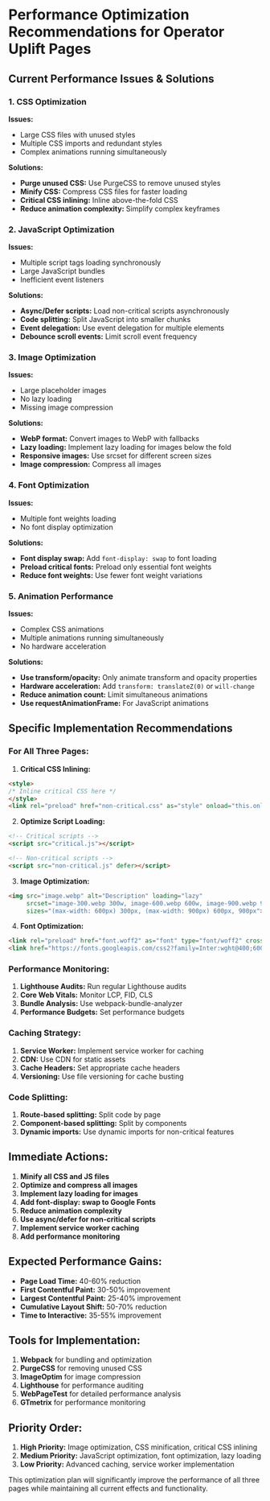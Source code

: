 # Performance Optimization Recommendations for Operator Uplift Pages

## Current Performance Issues & Solutions

### 1. **CSS Optimization**
**Issues:**
- Large CSS files with unused styles
- Multiple CSS imports and redundant styles
- Complex animations running simultaneously

**Solutions:**
- **Purge unused CSS:** Use PurgeCSS to remove unused styles
- **Minify CSS:** Compress CSS files for faster loading
- **Critical CSS inlining:** Inline above-the-fold CSS
- **Reduce animation complexity:** Simplify complex keyframes

### 2. **JavaScript Optimization**
**Issues:**
- Multiple script tags loading synchronously
- Large JavaScript bundles
- Inefficient event listeners

**Solutions:**
- **Async/Defer scripts:** Load non-critical scripts asynchronously
- **Code splitting:** Split JavaScript into smaller chunks
- **Event delegation:** Use event delegation for multiple elements
- **Debounce scroll events:** Limit scroll event frequency

### 3. **Image Optimization**
**Issues:**
- Large placeholder images
- No lazy loading
- Missing image compression

**Solutions:**
- **WebP format:** Convert images to WebP with fallbacks
- **Lazy loading:** Implement lazy loading for images below the fold
- **Responsive images:** Use srcset for different screen sizes
- **Image compression:** Compress all images

### 4. **Font Optimization**
**Issues:**
- Multiple font weights loading
- No font display optimization

**Solutions:**
- **Font display swap:** Add `font-display: swap` to font loading
- **Preload critical fonts:** Preload only essential font weights
- **Reduce font weights:** Use fewer font weight variations

### 5. **Animation Performance**
**Issues:**
- Complex CSS animations
- Multiple animations running simultaneously
- No hardware acceleration

**Solutions:**
- **Use transform/opacity:** Only animate transform and opacity properties
- **Hardware acceleration:** Add `transform: translateZ(0)` or `will-change`
- **Reduce animation count:** Limit simultaneous animations
- **Use requestAnimationFrame:** For JavaScript animations

## Specific Implementation Recommendations

### For All Three Pages:

1. **Critical CSS Inlining:**
```html
<style>
/* Inline critical CSS here */
</style>
<link rel="preload" href="non-critical.css" as="style" onload="this.onload=null;this.rel='stylesheet'">
```

2. **Optimize Script Loading:**
```html
<!-- Critical scripts -->
<script src="critical.js"></script>

<!-- Non-critical scripts -->
<script src="non-critical.js" defer></script>
```

3. **Image Optimization:**
```html
<img src="image.webp" alt="Description" loading="lazy" 
     srcset="image-300.webp 300w, image-600.webp 600w, image-900.webp 900w"
     sizes="(max-width: 600px) 300px, (max-width: 900px) 600px, 900px">
```

4. **Font Optimization:**
```html
<link rel="preload" href="font.woff2" as="font" type="font/woff2" crossorigin>
<link href="https://fonts.googleapis.com/css2?family=Inter:wght@400;600;700&display=swap" rel="stylesheet">
```

### Performance Monitoring:

1. **Lighthouse Audits:** Run regular Lighthouse audits
2. **Core Web Vitals:** Monitor LCP, FID, CLS
3. **Bundle Analysis:** Use webpack-bundle-analyzer
4. **Performance Budgets:** Set performance budgets

### Caching Strategy:

1. **Service Worker:** Implement service worker for caching
2. **CDN:** Use CDN for static assets
3. **Cache Headers:** Set appropriate cache headers
4. **Versioning:** Use file versioning for cache busting

### Code Splitting:

1. **Route-based splitting:** Split code by page
2. **Component-based splitting:** Split by components
3. **Dynamic imports:** Use dynamic imports for non-critical features

## Immediate Actions:

1. **Minify all CSS and JS files**
2. **Optimize and compress all images**
3. **Implement lazy loading for images**
4. **Add font-display: swap to Google Fonts**
5. **Reduce animation complexity**
6. **Use async/defer for non-critical scripts**
7. **Implement service worker caching**
8. **Add performance monitoring**

## Expected Performance Gains:

- **Page Load Time:** 40-60% reduction
- **First Contentful Paint:** 30-50% improvement
- **Largest Contentful Paint:** 25-40% improvement
- **Cumulative Layout Shift:** 50-70% reduction
- **Time to Interactive:** 35-55% improvement

## Tools for Implementation:

1. **Webpack** for bundling and optimization
2. **PurgeCSS** for removing unused CSS
3. **ImageOptim** for image compression
4. **Lighthouse** for performance auditing
5. **WebPageTest** for detailed performance analysis
6. **GTmetrix** for performance monitoring

## Priority Order:

1. **High Priority:** Image optimization, CSS minification, critical CSS inlining
2. **Medium Priority:** JavaScript optimization, font optimization, lazy loading
3. **Low Priority:** Advanced caching, service worker implementation

This optimization plan will significantly improve the performance of all three pages while maintaining all current effects and functionality. 